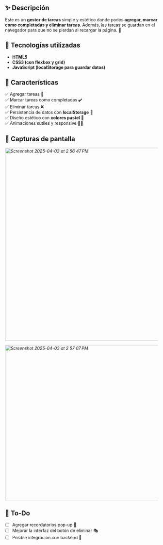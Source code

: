 ## ✨ Descripción
Este es un **gestor de tareas** simple y estético donde podés **agregar, marcar como completadas y eliminar tareas**. Además, las tareas se guardan en el navegador para que no se pierdan al recargar la página. 💖

## 🎨 Tecnologías utilizadas
- **HTML5**
- **CSS3 (con flexbox y grid)**
- **JavaScript (localStorage para guardar datos)**

 ## 🚀 Características
✅ Agregar tareas 📌  
✅ Marcar tareas como completadas ✔️  
✅ Eliminar tareas ❌  
✅ Persistencia de datos con **localStorage** 💾  
✅ Diseño estético con **colores pastel** 🎨  
✅ Animaciones sutiles y responsive 🏄‍♀️  

## 📸 Capturas de pantalla
*<img width="636" alt="Screenshot 2025-04-03 at 2 56 47 PM" src="https://github.com/user-attachments/assets/659a1e59-5d38-4d84-bd2a-68f2f5be6c67" />*

*<img width="512" alt="Screenshot 2025-04-03 at 2 57 07 PM" src="https://github.com/user-attachments/assets/573a16cb-199b-49eb-b069-a01259bc123a" />*

## 📝 To-Do
- [ ] Agregar recordatorios pop-up 🔔
- [ ] Mejorar la interfaz del botón de eliminar 🎭
- [ ] Posible integración con backend 📡
